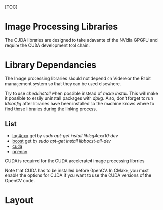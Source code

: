 [TOC]

Image Processing Libraries
==========================

The CUDA libraries are designed to take adavante of the NVidia GPGPU
and require the CUDA development tool chain.

Library Dependancies
====================
The Image processing libraries should not depend on Videre or the Rabit
management system so that they can be used elsewhere.

Try to use *checkinstall* when possible instead of *make install*. 
This will make it possible to easily uninstall packages with *dpkg*. 
Also, don't forget to run *ldconfig* after libraries have been installed 
so the machine knows where to find those libraries during the 
linking process.

List
----
* [log4cxx](https://launchpad.net/ubuntu/+source/log4cxx) get by *sudo apt-get install liblog4cxx10-dev*
* [boost](www.boost.org) get by *sudo apt-get install libboost-all-dev*
* [cuda](https://developer.nvidia.com/cuda-downloads)
* [opencv](www.opencv.org/downloads.html)

CUDA is required for the CUDA accelerated image processing librries.

Note that CUDA has to be installed before OpenCV. In CMake, you must enable the options for CUDA if you want to use the CUDA versions of the OpenCV code.


Layout
======

